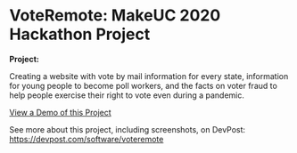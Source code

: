 
# VoteRemote: MakeUC 2020 Hackathon Project

**Project:** 

Creating a website with vote by mail information for every state, information for young people to become poll workers, and the facts on voter fraud to help people exercise their right to vote even during a pandemic.

[View a Demo of this Project](https://youtu.be/1e8ADIk68kY)

See more about this project, including screenshots, on DevPost: https://devpost.com/software/voteremote
